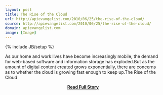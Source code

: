 ```yaml
---
layout: post
title: The Rise of the Cloud
url: http://apievangelist.com/2010/06/25/the-rise-of-the-cloud/
source: http://apievangelist.com/2010/06/25/the-rise-of-the-cloud/
domain: apievangelist.com
image: [Image]
---
```

{% include JB/setup %}<p>As our home and work lives have become increasingly mobile, the demand for web-based software and information storage has exploded.But as the amount of digital content created grows exponentially, there are concerns as to whether the cloud is growing fast enough to keep up.The Rise of the Cloud</p>
<center><p><a href="http://apievangelist.com/2010/06/25/the-rise-of-the-cloud/" style='padding:25px; font-sze:18px; font-weight: bold;'>Read Full Story</a></p></center>
